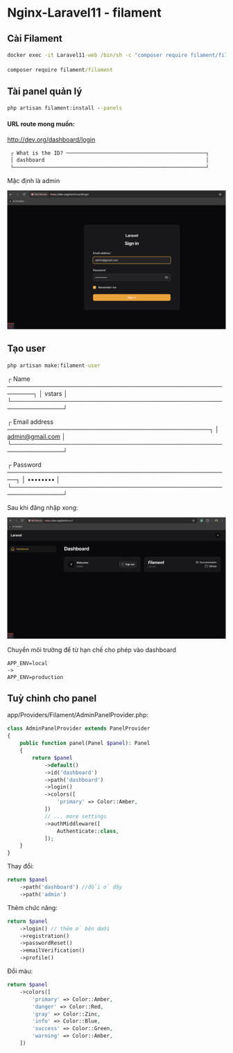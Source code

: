 # Nginx-Laravel11 - filament

## Cài Filament
```cmd
docker exec -it Laravel11-web /bin/sh -c "composer require filament/filament"

composer require filament/filament
```

## Tài panel quản lý
```cmd
php artisan filament:install --panels
```

#### URL route mong muốn:
http://dev.org/dashboard/login
```cmd
 ┌ What is the ID? ─────────────────────────────────────────────┐
 │ dashboard                                                    │
 └──────────────────────────────────────────────────────────────┘
```
Mặc định là admin

![Login panel](./img/login-panel.png)

## Tạo user
```cmd
php artisan make:filament-user
```
 ┌ Name ────────────────────────────────────────────────────────┐
 │ vstars                                                       │
 └──────────────────────────────────────────────────────────────┘

 ┌ Email address ───────────────────────────────────────────────┐
 │ admin@gmail.com                                              │
 └──────────────────────────────────────────────────────────────┘

 ┌ Password ────────────────────────────────────────────────────┐
 │ ••••••••                                                     │
 └──────────────────────────────────────────────────────────────┘

Sau khi đăng nhập xong:

![Login panel](./img/dashboard-panel.png)

Chuyển môi trường để từ hạn chế cho phép vào dashboard

```env
APP_ENV=local 
->
APP_ENV=production 
```

## Tuỳ chỉnh cho panel

app/Providers/Filament/AdminPanelProvider.php:

```php
class AdminPanelProvider extends PanelProvider
{
    public function panel(Panel $panel): Panel
    {
        return $panel
            ->default()
            ->id('dashboard')
            ->path('dashboard')
            ->login()
            ->colors([
                'primary' => Color::Amber,
            ])
            // ... more settings
            ->authMiddleware([
                Authenticate::class,
            ]);
    }
}
```

Thay đổi:
```php
return $panel
    ->path('dashboard') //đổi ở đây
    ->path('admin') 
```

Thêm chức năng:
```php
return $panel
    ->login() // thêm ở bên dưới
    ->registration() 
    ->passwordReset() 
    ->emailVerification() 
    ->profile()
```

Đổi màu:
```php
return $panel
    ->colors([
        'primary' => Color::Amber,
        'danger' => Color::Red,
        'gray' => Color::Zinc,
        'info' => Color::Blue,
        'success' => Color::Green,
        'warning' => Color::Amber,
    ])
```


